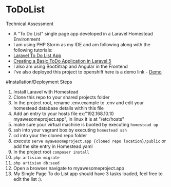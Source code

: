 # ToDoList

Technical Assessment
- A "To Do List" single page app developed in a Laravel Homestead Environment  
- I am using PHP Storm as my IDE and am following along with the following tutorials: 
- [Laravel To Do List App](https://www.youtube.com/watch?v=sfSjm-MwhNM&list=PLfdtiltiRHWGH8AngyP6cp525_R_NExcR&index=1)
- [Creating a Basic ToDo Application in Laravel 5](https://www.flynsarmy.com/2015/02/creating-a-basic-todo-application-in-laravel-5-part-1/)
- I also am using BootStrap and Angular in the Frontend
- I've also deployed this project to openshift here is a demo link - [Demo](todolistapp-davidknight.rhcloud.com)


#Installation/Deployment Steps

1. Install Laravel with Homestead
2. Clone this repo to your shared projects folder 
3. In the project root, rename .env.example to .env and edit your homestead database details within this file 
3. Add an entry to your hosts file ex:"192.168.10.10  myawesomeproject.app", in linux it is at "/etc/hosts"
4. make sure your virtual machine is booted by executing `homestead up`
4. ssh into your vagrant box by executing `homestead ssh` 
5. cd into your the cloned repo folder
6. execute `serve myawesomeproject.app {cloned repo location}/public` or add the site entry in Homestead.yaml 
7. In the project root `composer install`
8. `php artisian migrate`
9. `php artisian db:seed`
10. Open a browser navigate to myawesomeproject.app
11. My Single Page To do List app should have 3 tasks loaded, feel free to edit the list :).
